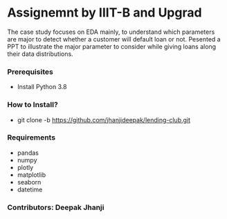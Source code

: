 # Assignemnt by IIIT-B and Upgrad

The case study focuses on EDA mainly, to understand which parameters are major to detect whether a customer will default loan or not. Pesented a PPT to illustrate the major parameter to consider while giving loans along their data distributions.


### Prerequisites
- Install Python 3.8


### How to Install?
- git clone -b https://github.com/jhanjideepak/lending-club.git


### Requirements
- pandas
- numpy
- plotly
- matplotlib
- seaborn
- datetime


### Contributors: Deepak Jhanji

